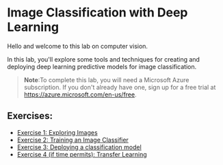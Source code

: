 # Image Classification with Deep Learning

Hello and welcome to this lab on computer vision.

In this lab, you'll explore some tools and techniques for creating and deploying deep learning predictive models for image classification.

> **Note**:To complete this lab, you will need a Microsoft Azure subscription. If you don't already have one, sign up for a free trial at https://azure.microsoft.com/en-us/free.

## Exercises:

* [Exercise 1: Exploring Images](Exercise1.md)
* [Exercise 2: Training an Image Classifier](Exercise2.md)
* [Exercise 3: Deploying a classification model](Exercise3.md)
* [Exercise 4 (if time permits): Transfer Learning](Exercise4.md)
